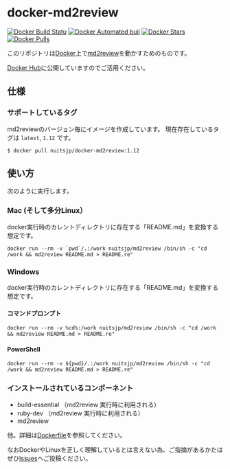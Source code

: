 # docker-md2review
[![Docker Build Statu](https://img.shields.io/docker/build/nuitsjp/md2review.svg)](https://hub.docker.com/r/nuitsjp/md2review/)
[![Docker Automated buil](https://img.shields.io/docker/automated/nuitsjp/md2review.svg)](https://hub.docker.com/r/nuitsjp/md2review/)
[![Docker Stars](https://img.shields.io/docker/stars/nuitsjp/md2review.svg)](https://hub.docker.com/r/nuitsjp/md2review/)
[![Docker Pulls](https://img.shields.io/docker/pulls/nuitsjp/md2review.svg)](https://hub.docker.com/r/nuitsjp/md2review/)

このリポジトリは[Docker](https://www.docker.com/)上で[md2review](https://github.com/takahashim/md2review)を動かすためのものです。

[Docker Hub](https://hub.docker.com/r/nuitsjp/docker-md2review/)に公開していますのでご活用ください。

## 仕様

### サポートしているタグ

md2reviewのバージョン毎にイメージを作成しています。
現在存在しているタグは `latest`, `1.12` です。

```
$ docker pull nuitsjp/docker-md2review:1.12
```

## 使い方

次のように実行します。

### Mac (そして多分Linux）

docker実行時のカレントディレクトリに存在する「README.md」を変換する想定です。

```
docker run --rm -v `pwd`/.:/work nuitsjp/md2review /bin/sh -c "cd /work && md2review README.md > README.re"
```

### Windows

docker実行時のカレントディレクトリに存在する「README.md」を変換する想定です。

#### コマンドプロンプト

```
docker run --rm -v %cd%:/work nuitsjp/md2review /bin/sh -c "cd /work && md2review README.md > README.re"
```

#### PowerShell

```
docker run --rm -v ${pwd}/.:/work nuitsjp/md2review /bin/sh -c "cd /work && md2review README.md > README.re"
```

### インストールされているコンポーネント

* build-essential （md2review 実行時に利用される）
* ruby-dev （md2review 実行時に利用される）
* md2review

他。詳細は[Dockerfile](https://github.com/nuitsjp/docker-md2review/blob/master/Dockerfile)を参照してください。

なおDockerやLinuxを正しく理解しているとは言えない為、ご指摘があるかたはぜひ[Issues](https://github.com/nuitsjp/docker-md2review/issues)へご投稿ください。


